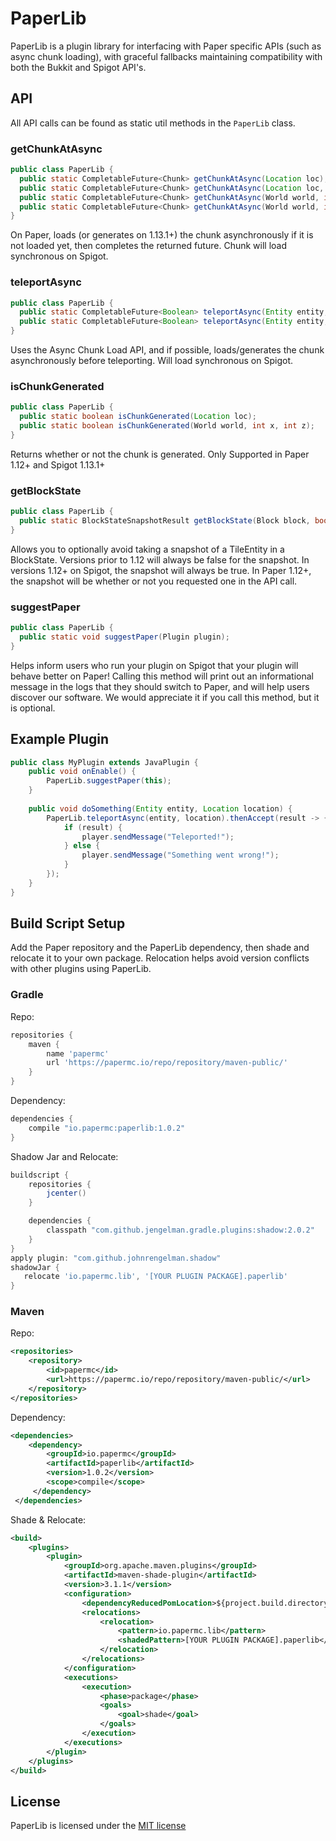 # PaperLib
PaperLib is a plugin library for interfacing with Paper specific APIs (such as async chunk loading), with graceful fallbacks maintaining compatibility with both the Bukkit and Spigot API's.

## API
All API calls can be found as static util methods in the `PaperLib` class.

### getChunkAtAsync
```java
public class PaperLib {
  public static CompletableFuture<Chunk> getChunkAtAsync(Location loc);
  public static CompletableFuture<Chunk> getChunkAtAsync(Location loc, boolean gen);
  public static CompletableFuture<Chunk> getChunkAtAsync(World world, int x, int z);
  public static CompletableFuture<Chunk> getChunkAtAsync(World world, int x, int z, boolean gen); 
}
```
On Paper, loads (or generates on 1.13.1+) the chunk asynchronously if it is not loaded yet, then completes the returned future.
Chunk will load synchronous on Spigot.

### teleportAsync
```java
public class PaperLib {
  public static CompletableFuture<Boolean> teleportAsync(Entity entity, Location location);
  public static CompletableFuture<Boolean> teleportAsync(Entity entity, Location location, TeleportCause cause);
}
```
Uses the Async Chunk Load API, and if possible, loads/generates the chunk asynchronously before teleporting.
Will load synchronous on Spigot.

### isChunkGenerated
```java
public class PaperLib {
  public static boolean isChunkGenerated(Location loc);
  public static boolean isChunkGenerated(World world, int x, int z);
}
```
Returns whether or not the chunk is generated. Only Supported in Paper 1.12+ and Spigot 1.13.1+

### getBlockState
```java
public class PaperLib {
  public static BlockStateSnapshotResult getBlockState(Block block, boolean useSnapshot);
}
```

Allows you to optionally avoid taking a snapshot of a TileEntity in a BlockState. Versions prior to 1.12 will always be
false for the snapshot. In versions 1.12+ on Spigot, the snapshot will always be true. In Paper 1.12+, the snapshot will
be whether or not you requested one in the API call.

### suggestPaper
```java
public class PaperLib {
  public static void suggestPaper(Plugin plugin);
}
```
Helps inform users who run your plugin on Spigot that your plugin will behave better on Paper! Calling this method
will print out an informational message in the logs that they should switch to Paper, and will help users discover
our software. We would appreciate it if you call this method, but it is optional.

## Example Plugin
```java
public class MyPlugin extends JavaPlugin {
    public void onEnable() {
        PaperLib.suggestPaper(this);
    }
    
    public void doSomething(Entity entity, Location location) {
        PaperLib.teleportAsync(entity, location).thenAccept(result -> {
            if (result) {
                player.sendMessage("Teleported!");
            } else {
                player.sendMessage("Something went wrong!");
            }
        });
    }
}
```

## Build Script Setup
Add the Paper repository and the PaperLib dependency, then shade and relocate it to your own package.
Relocation helps avoid version conflicts with other plugins using PaperLib. 

### Gradle

Repo:
```groovy
repositories {
    maven {
        name 'papermc'
        url 'https://papermc.io/repo/repository/maven-public/'
    }
}
```

Dependency:
```groovy
dependencies {
    compile "io.papermc:paperlib:1.0.2"
}
```

Shadow Jar and Relocate:
```groovy
buildscript {
    repositories {
        jcenter()
    }

    dependencies {
        classpath "com.github.jengelman.gradle.plugins:shadow:2.0.2"
    }
}
apply plugin: "com.github.johnrengelman.shadow"
shadowJar {
   relocate 'io.papermc.lib', '[YOUR PLUGIN PACKAGE].paperlib'
}
```

### Maven
Repo:
```xml
<repositories>
    <repository>
        <id>papermc</id>
        <url>https://papermc.io/repo/repository/maven-public/</url>
    </repository>
</repositories>
```
Dependency:
```xml
<dependencies>
    <dependency>
        <groupId>io.papermc</groupId>
        <artifactId>paperlib</artifactId>
        <version>1.0.2</version>
        <scope>compile</scope>
     </dependency>
 </dependencies>
 ```
 
Shade & Relocate:
```xml
<build>
    <plugins>
        <plugin>
            <groupId>org.apache.maven.plugins</groupId>
            <artifactId>maven-shade-plugin</artifactId>
            <version>3.1.1</version>
            <configuration>
                <dependencyReducedPomLocation>${project.build.directory}/dependency-reduced-pom.xml</dependencyReducedPomLocation>
                <relocations>
                    <relocation>
                        <pattern>io.papermc.lib</pattern>
                        <shadedPattern>[YOUR PLUGIN PACKAGE].paperlib</shadedPattern> <!-- Replace this -->
                    </relocation>
                </relocations>
            </configuration>
            <executions>
                <execution>
                    <phase>package</phase>
                    <goals>
                        <goal>shade</goal>
                    </goals>
                </execution>
            </executions>
        </plugin>
    </plugins>
</build>
```

## License
PaperLib is licensed under the [MIT license](LICENSE)

